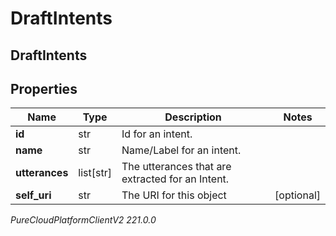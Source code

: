 # DraftIntents

## DraftIntents

## Properties

|Name | Type | Description | Notes|
|------------ | ------------- | ------------- | -------------|
| **id** | str | Id for an intent. | |
| **name** | str | Name/Label for an intent. | |
| **utterances** | list[str] | The utterances that are extracted for an Intent. | |
| **self_uri** | str | The URI for this object | [optional] |



_PureCloudPlatformClientV2 221.0.0_
